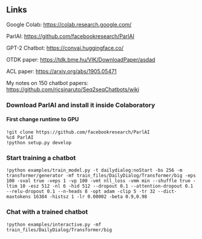 ## Links
Google Colab: https://colab.research.google.com/

ParlAI: https://github.com/facebookresearch/ParlAI

GPT-2 Chatbot: https://convai.huggingface.co/

OTDK paper: https://tdk.bme.hu/VIK/DownloadPaper/asdad

ACL paper: https://arxiv.org/abs/1905.05471

My notes on 150 chatbot papers: https://github.com/ricsinaruto/Seq2seqChatbots/wiki


### Download ParlAI and install it inside Colaboratory
#### First change runtime to GPU
```
!git clone https://github.com/facebookresearch/ParlAI
%cd ParlAI
!python setup.py develop
```
### Start training a chatbot
```
!python examples/train_model.py -t dailydialog:noStart -bs 256 -m transformer/generator -mf train_files/DailyDialog/Transformer/big -eps 100 -sval true -veps 1 -vp 100 -vmt nll_loss -vmm min --shuffle true -ltim 10 -esz 512 -nl 6 -hid 512 --dropout 0.1 --attention-dropout 0.1 --relu-dropout 0.1 --n-heads 8 -opt adam -clip 5 -tr 32 --dict-maxtokens 16384 -histsz 1 -lr 0.00002 -beta 0.9,0.98
```
### Chat with a trained chatbot
```
!python examples/interactive.py -mf train_files/DailyDialog/Transformer/big
```

